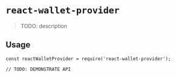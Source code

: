 # `react-wallet-provider`

> TODO: description

## Usage

```
const reactWalletProvider = require('react-wallet-provider');

// TODO: DEMONSTRATE API
```
